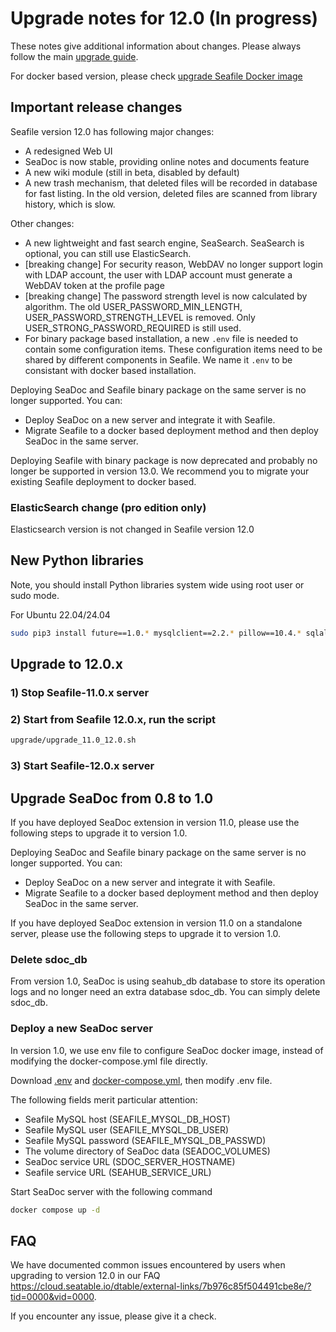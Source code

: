 # Upgrade notes for 12.0 (In progress)

These notes give additional information about changes.
Please always follow the main [upgrade guide](./upgrade.md).

For docker based version, please check [upgrade Seafile Docker image](./upgrade_docker.md)

## Important release changes

Seafile version 12.0 has following major changes:

* A redesigned Web UI
* SeaDoc is now stable, providing online notes and documents feature
* A new wiki module (still in beta, disabled by default)
* A new trash mechanism, that deleted files will be recorded in database for fast listing. In the old version, deleted files are scanned from library history, which is slow.

Other changes:

* A new lightweight and fast search engine, SeaSearch. SeaSearch is optional, you can still use ElasticSearch.
* [breaking change] For security reason, WebDAV no longer support login with LDAP account, the user with LDAP account must generate a WebDAV token at the profile page
* [breaking change] The password strength level is now calculated by algorithm. The old USER_PASSWORD_MIN_LENGTH, USER_PASSWORD_STRENGTH_LEVEL is removed. Only USER_STRONG_PASSWORD_REQUIRED is still used.
* For binary package based installation, a new `.env` file is needed to contain some configuration items. These configuration items need to be shared by different components in Seafile. We name it `.env` to be consistant with docker based installation.

Deploying SeaDoc and Seafile binary package on the same server is no longer supported. You can:

* Deploy SeaDoc on a new server and integrate it with Seafile.
* Migrate Seafile to a docker based deployment method and then deploy SeaDoc in the same server.

Deploying Seafile with binary package is now deprecated and probably no longer be supported in version 13.0. We recommend you to migrate your existing Seafile deployment to docker based.


### ElasticSearch change (pro edition only)

Elasticsearch version is not changed in Seafile version 12.0

## New Python libraries

Note, you should install Python libraries system wide using root user or sudo mode.

For Ubuntu 22.04/24.04

```sh
sudo pip3 install future==1.0.* mysqlclient==2.2.* pillow==10.4.* sqlalchemy==2.0.* gevent==24.2.* captcha==0.6.* django_simple_captcha==0.6.* djangosaml2==1.9.* pysaml2==7.3.* pycryptodome==3.20.* cffi==1.17.0 python-ldap==3.4.* PyMuPDF==1.24.*
```

## Upgrade to 12.0.x

### 1) Stop Seafile-11.0.x server

### 2) Start from Seafile 12.0.x, run the script

```sh
upgrade/upgrade_11.0_12.0.sh
```

### 3) Start Seafile-12.0.x server

## Upgrade SeaDoc from 0.8 to 1.0

If you have deployed SeaDoc extension in version 11.0, please use the following steps to upgrade it to version 1.0.

Deploying SeaDoc and Seafile binary package on the same server is no longer supported. You can:

* Deploy SeaDoc on a new server and integrate it with Seafile.
* Migrate Seafile to a docker based deployment method and then deploy SeaDoc in the same server.

If you have deployed SeaDoc extension in version 11.0 on a standalone server, please use the following steps to upgrade it to version 1.0.

### Delete sdoc_db

From version 1.0, SeaDoc is using seahub_db database to store its operation logs and no longer need an extra database sdoc_db. You can simply delete sdoc_db.


### Deploy a new SeaDoc server

In version 1.0, we use env file to configure SeaDoc docker image, instead of modifying the docker-compose.yml file directly.

Download [.env](https://manual.seafile.com/docker/docker-compose/seadoc/1.0/standalone/env) and [docker-compose.yml](https://manual.seafile.com/docker/docker-compose/seadoc/1.0/standalone/docker-compose.yml), then modify .env file.

The following fields merit particular attention:

* Seafile MySQL host (SEAFILE_MYSQL_DB_HOST)
* Seafile MySQL user (SEAFILE_MYSQL_DB_USER)
* Seafile MySQL password (SEAFILE_MYSQL_DB_PASSWD)
* The volume directory of SeaDoc data (SEADOC_VOLUMES)
* SeaDoc service URL (SDOC_SERVER_HOSTNAME)
* Seafile service URL (SEAHUB_SERVICE_URL)

Start SeaDoc server with the following command

```sh
docker compose up -d
```

## FAQ

We have documented common issues encountered by users when upgrading to version 12.0 in our FAQ <https://cloud.seatable.io/dtable/external-links/7b976c85f504491cbe8e/?tid=0000&vid=0000>.

If you encounter any issue, please give it a check.
